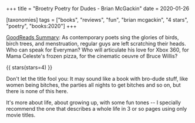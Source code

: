 +++
title = "Broetry Poetry for Dudes - Brian McGackin"
date = 2020-01-26

[taxonomies]
tags = ["books", "reviews", "fun", "brian mcgackin", "4 stars", "poetry",
"books:2020"]
+++

[GoodReads Summary](https://www.goodreads.com/book/show/10326288-broetry-poetry-for-dudes):
As contemporary poets sing the glories of birds, birch trees, and
menstruation, regular guys are left scratching their heads. Who can speak for
Everyman? Who will articulate his love for Xbox 360, for Mama Celeste's frozen
pizza, for the cinematic oeuvre of Bruce Willis?

<!-- more -->

{{ stars(stars=4) }}

Don't let the title fool you: It may sound like a book with bro-dude stuff,
like women being bitches, the parties all nights to get bitches and so on, but
there is none of this here.

It's more about life, about growing up, with some fun tones -- I specially
recommend the one that describes a whole life in 3 or so pages using only
movie titles.
